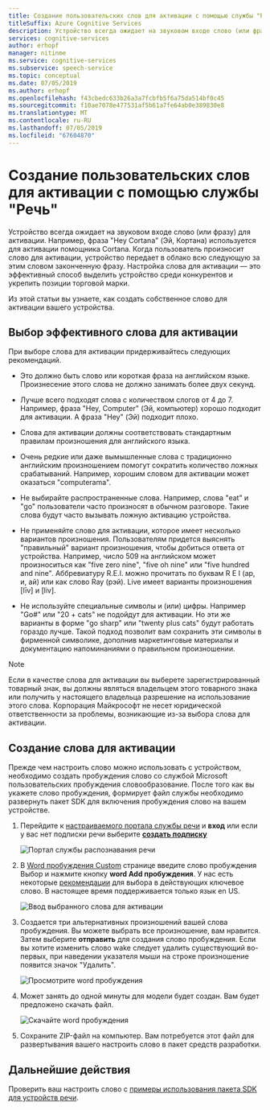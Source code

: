 ```yaml
---
title: Создание пользовательских слов для активации с помощью службы "Речь"
titleSuffix: Azure Cognitive Services
description: Устройство всегда ожидает на звуковом входе слово (или фразу) для активации. Когда пользователь произносит слово для активации, устройство передает в облако всю следующую за этим словом законченную фразу. Настройка слова для активации — это эффективный способ выделить устройство среди конкурентов и укрепить позиции торговой марки.
services: cognitive-services
author: erhopf
manager: nitinme
ms.service: cognitive-services
ms.subservice: speech-service
ms.topic: conceptual
ms.date: 07/05/2019
ms.author: erhopf
ms.openlocfilehash: f43cbedc633b26a3a7fcbfb5f6a75da514bf0c45
ms.sourcegitcommit: f10ae7078e477531af5b61a7fe64ab0e389830e8
ms.translationtype: MT
ms.contentlocale: ru-RU
ms.lasthandoff: 07/05/2019
ms.locfileid: "67604870"
---
```

# <a name="create-a-custom-wake-word-by-using-the-speech-service"></a>Создание пользовательских слов для активации с помощью службы "Речь"

Устройство всегда ожидает на звуковом входе слово (или фразу) для активации. Например, фраза "Hey Cortana" (Эй, Кортана) используется для активации помощника Cortana. Когда пользователь произносит слово для активации, устройство передает в облако всю следующую за этим словом законченную фразу. Настройка слова для активации — это эффективный способ выделить устройство среди конкурентов и укрепить позиции торговой марки.

Из этой статьи вы узнаете, как создать собственное слово для активации вашего устройства.

## <a name="choose-an-effective-wake-word"></a>Выбор эффективного слова для активации

При выборе слова для активации придерживайтесь следующих рекомендаций.

* Это должно быть слово или короткая фраза на английском языке. Произнесение этого слова не должно занимать более двух секунд.

* Лучше всего подходят слова с количеством слогов от 4 до 7. Например, фраза "Hey, Computer" (Эй, компьютер) хорошо подходит для активации. А фраза "Hey" (Эй) подходит плохо.

* Слова для активации должны соответствовать стандартным правилам произношения для английского языка.

* Очень редкие или даже вымышленные слова с традиционно английским произношением помогут сократить количество ложных срабатываний. Например, хорошим словом для активации может оказаться "computerama".

* Не выбирайте распространенные слова. Например, слова "eat" и "go" пользователи часто произносят в обычном разговоре. Такие слова будут часто вызывать ложную активацию устройства.

* Не применяйте слово для активации, которое имеет несколько вариантов произношения. Пользователям придется выяснять "правильный" вариант произношения, чтобы добиться ответа от устройства. Например, число 509 на английском может произноситься как "five zero nine", "five oh nine" или "five hundred and nine". Аббревиатуру R.E.I. можно прочитать по буквам R E I (ар, и, ай) или как слово Ray (рэй). Live имеет варианты произношения [līv] и [liv].

* Не используйте специальные символы и (или) цифры. Например "Go#" или "20 + cats" не подойдут для активации. Но эти же варианты в форме "go sharp" или "twenty plus cats" будут работать гораздо лучше. Такой подход позволит вам сохранить эти символы в фирменной символике, дополнив маркетинговые материалы и документацию напоминаниями о правильном произношении.

> [!NOTE]
> Если в качестве слова для активации вы выберете зарегистрированный товарный знак, вы должны являться владельцем этого товарного знака или получить у настоящего владельца разрешение на использование этого слова. Корпорация Майкрософт не несет юридической ответственности за проблемы, возникающие из-за выбора слова для активации.

## <a name="create-your-wake-word"></a>Создание слова для активации

Прежде чем настроить слово можно использовать с устройством, необходимо создать пробуждения слово со службой Microsoft пользовательских пробуждения словообразование. После того как вы укажете слово пробуждения, формирует файл службы необходимо развернуть пакет SDK для включения пробуждения слово на вашем устройстве.

1. Перейдите к [настраиваемого портала службы речи](https://aka.ms/sdsdk-speechportal) и **вход** или если у вас нет подписки речи выберите [ **создать подписку**](https://go.microsoft.com/fwlink/?linkid=2086754)

    ![Портал службы распознавания речи](media/speech-devices-sdk/wake-word-4.png)

1. В [Word пробуждения Custom](https://aka.ms/sdsdk-wakewordportal) странице введите слово пробуждения Выбор и нажмите кнопку **word Add пробуждения**. У нас есть некоторые [рекомендации](#choose-an-effective-wake-word) для выбора в действующих ключевое слово. В настоящее время поддерживается только язык en US.

    ![Ввод выбранного слова для активации](media/speech-devices-sdk/wake-word-5.png)

1. Создается три альтернативных произношений вашей слова пробуждения. Вы можете выбрать все произношение, вам нравится. Затем выберите **отправить** для создания слово пробуждения. Если вы хотите изменить слово wake следует удалить существующий во-первых, при наведении указателя мыши на строке произношение появится значок "Удалить".

    ![Просмотрите word пробуждения](media/speech-devices-sdk/wake-word-6.png)

1. Может занять до одной минуты для модели будет создан. Вам будет предложено скачать файл.

    ![Скачайте word пробуждения](media/speech-devices-sdk/wake-word-7.png)

1. Сохраните ZIP-файл на компьютер. Вам потребуется этот файл для развертывания вашего настроить слово в пакет средств разработки.

## <a name="next-steps"></a>Дальнейшие действия

Проверить ваш настроить слово с [примеры использования пакета SDK для устройств речи](https://aka.ms/sdsdk-quickstart).
